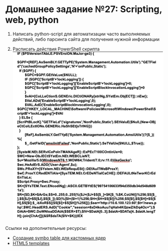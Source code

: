 # Домашнее задание №27: Scripting, web, python

1) Написать python-script для автоматизации часто выполняемых действий, либо парсинга сайта для получения нужной информации  

2) Расписать действия PowerShell скрипта  
![ScriptTask](https://github.com/StsiapanSikorsky/Cybersecurity_TMScourse/blob/main/Task_27/img/ScriptTask.png)  

Ссылки на дополнительные ресурсы:  
- [Создание symbo table для кастомных ядер](https://blog.tofile.dev/2022/08/22/cloud-forensics.html)  
- [HTML5 templates](https://html5up.net/)  
